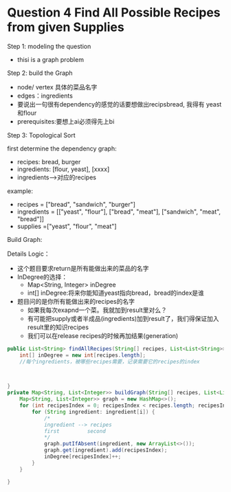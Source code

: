 # Question 4 Find All Possible Recipes from given Supplies

Step 1: modeling the question

* thisi is a graph problem

Step 2: build the Graph

* node/ vertex 具体的菜品名字
* edges：ingredients
* 要说出一句很有dependency的感觉的话要想做出recipsbread, 我得有 yeast 和flour
* prerequisites:要想上ai必须得先上bi

Step 3: Topological Sort

&#x20;first determine the dependency graph:

* recipes: bread, burger
* ingredients: \[flour, yeast], \[xxxx]
* ingredients-->对应的recipes

example:

* recipes = \["bread", "sandwich", "burger"]
* ingredients = \[\["yeast", "flour"], \["bread", "meat"], \["sandwich", "meat", "bread"]]
* supplies =\["yeast", "flour", "meat"]



Build Graph:



Details Logic：

* 这个题目要求return是所有能做出来的菜品的名字
* InDegree的选择：
  * Map\<String, Integer> inDegree
  * int\[] inDegree:将来你能知道yeast指向bread，bread的index是谁
* 题目问的是你所有能做出来的recipes的名字
  * 如果我每次exapnd一个菜。我就加到result里对么？
  * 有可能把supply或者半成品(ingredients)加到result了，我们得保证加入result里的知识recipes
  * 我们可以在release recipes的时候再加结果(generation)





```java
public List<String> findAllRecipes(String[] recipes, List<List<String>> ingredients, String[] supplies) {
    int[] inDegree = new int[recipes.length];
    //每个ingredients，被哪些recipes需要，记录需要它的recipes的index
    


}
private Map<String, List<Integer>> buildGraph(String[] recipes, List<List<String>> ingredients, String[] supplies) {
    Map<String, List<Integer>> graph = new HashMap<>();
    for (int recipesIndex = 0; recipesIndex < recipes.length; recipesIndex++) {
        for (String ingredient: ingredient[i]) {
            /*
            ingredient --> recipes
            first         second
            */
            graph.putIfAbsent(ingredient, new ArrayList<>());
            graph.get(ingredient).add(recipesIndex);
            inDegree[recipesIndex]++;
        }
    }

}
```

